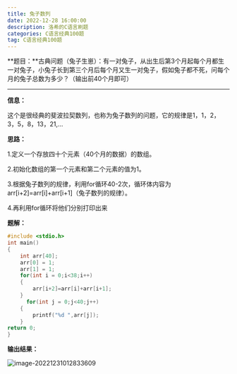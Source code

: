 ```yaml
---
title: 兔子数列
date: 2022-12-28 16:00:00
description: 洛希的C语言刷题
categories: C语言经典100题
tag: C语言经典100题
---
```

**题目：**古典问题（兔子生崽）：有一对兔子，从出生后第3个月起每个月都生一对兔子，小兔子长到第三个月后每个月又生一对兔子，假如兔子都不死，问每个月的兔子总数为多少？（输出前40个月即可）

------

**信息：**

这个是很经典的斐波拉契数列，也称为兔子数列的问题，它的规律是1，1，2，3，5，8，13，21,...

**思路：**

1.定义一个存放四十个元素（40个月的数据）的数组。

2.初始化数组的第一个元素和第二个元素的值为1。

3.根据兔子数列的规律，利用for循环40-2次，循环体内容为arr[i+2]=arr[i]+arr[i+1]（兔子数列的规律）。

4.再利用for循环将他们分别打印出来

**题解：**  

```c
#include <stdio.h>
int main()
{
    int arr[40];
    arr[0] = 1;
    arr[1] = 1;
    for(int i = 0;i<38;i++)
    {
        arr[i+2]=arr[i]+arr[i+1];
    }
      for(int j = 0;j<40;j++)
    {
        printf("%d ",arr[j]);
    }
return 0;
}
```

**输出结果：**

![image-20221231012833609](https://luoxi2334.oss-cn-shanghai.aliyuncs.com/luoxi-picture/202212310128681.png)